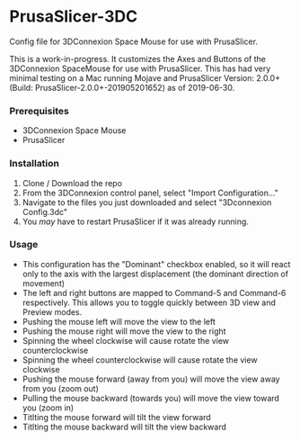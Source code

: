 # PrusaSlicer-3DC
Config file for 3DConnexion Space Mouse for use with PrusaSlicer.

This is a work-in-progress. It customizes the Axes and Buttons of the 3DConnexion SpaceMouse for use with PrusaSlicer. This has had very minimal testing on a Mac running Mojave and PrusaSlicer Version: 2.0.0+ (Build: PrusaSlicer-2.0.0+-201905201652) as of 2019-06-30.

### Prerequisites

- 3DConnexion Space Mouse
- PrusaSlicer 

### Installation

1. Clone / Download the repo
2. From the 3DConnexion control panel, select "Import Configuration…"
3. Navigate to the files you just downloaded and select "3Dconnexion Config.3dc"
4. You *may* have to restart PrusaSlicer if it was already running.

### Usage

* This configuration has the "Dominant" checkbox enabled, so it will react only to the axis with the largest displacement (the dominant direction of movement)
* The  left and right buttons are mapped to Command-5 and Command-6 respectively. This allows you to toggle quickly between 3D view and Preview modes.
* Pushing the mouse left will move the view to the left
* Pushing the mouse right will move the view to the right
* Spinning the wheel clockwise will cause rotate the view counterclockwise
* Spinning the wheel counterclockwise will cause rotate the view clockwise
* Pushing the mouse forward (away from you) will move the view away from you (zoom out)
* Pulling the mouse backward (towards you) will move the view toward you (zoom in)
* Titlting the mouse forward will tilt the view forward
* Titlting the mouse backward will tilt the view backward